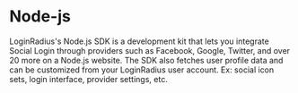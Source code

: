 Node-js
=======

LoginRadius's Node.js SDK is a development kit that lets you integrate Social Login through providers such as Facebook, Google, Twitter, and over 20 more on a Node.js website. The SDK also fetches user profile data and can be customized from your LoginRadius user account. Ex: social icon sets, login interface, provider settings, etc.
